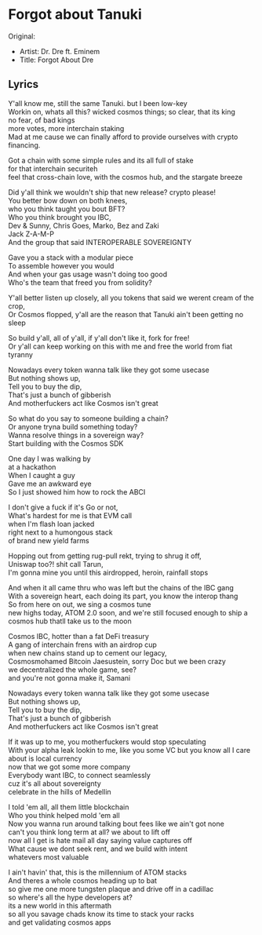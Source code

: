# Forgot about Tanuki 

Original: 
- Artist: Dr. Dre ft. Eminem
- Title: Forgot About Dre

## Lyrics

Y'all know me, still the same Tanuki. but I been low-key  
Workin on, whats all this? wicked cosmos things; so clear, that its king  
no fear, of bad kings  
more votes, more interchain staking  
Mad at me cause we can finally afford to provide ourselves with crypto financing.  
  
Got a chain with some simple rules and its all full of stake  
for that interchain securiteh  
feel that cross-chain love, with the cosmos hub, and the stargate breeze  
  
Did y'all think we wouldn't ship that new release? crypto please!  
You better bow down on both knees,   
who you think taught you bout BFT?  
Who you think brought you IBC,  
Dev & Sunny, Chris Goes, Marko, Bez and Zaki  
Jack Z-A-M-P  
And the group that said INTEROPERABLE SOVEREIGNTY  
  
Gave you a stack with a modular piece  
To assemble however you would  
And when your gas usage wasn't doing too good  
Who's the team that freed you from solidity?  
  
Y'all better listen up closely, all you tokens that said we werent cream of the crop,  
Or Cosmos flopped, y'all are the reason that Tanuki ain't been getting no sleep  
  
So build y'all, all of y'all, if y'all don't like it, fork for free!  
Or y'all can keep working on this with me and free the world from fiat tyranny  
  
Nowadays every token wanna talk like they got some usecase  
But nothing shows up,   
Tell you to buy the dip,  
That's just a bunch of gibberish  
And motherfuckers act like Cosmos isn't great  
  
So what do you say to someone building a chain?  
Or anyone tryna build something today?  
Wanna resolve things in a sovereign way?  
Start building with the Cosmos SDK  
  
One day I was walking by  
at a hackathon  
When I caught a guy  
Gave me an awkward eye  
So I just showed him how to rock the ABCI  
  
I don't give a fuck if it's Go or not,  
What's hardest for me is that EVM call  
when I'm flash loan jacked  
right next to a humongous stack   
of brand new yield farms  
  
Hopping out from getting rug-pull rekt, trying to shrug it off,  
Uniswap too?! shit call Tarun,  
I'm gonna mine you until this airdropped, heroin, rainfall stops  
  
And when it all came thru who was left but the chains of the IBC gang  
With a sovereign heart, each doing its part, you know the interop thang  
So from here on out, we sing a cosmos tune  
new highs today, ATOM 2.0 soon,
and we're still focused enough to ship a cosmos hub thatll take us to the moon  
  
Cosmos IBC, hotter than a fat DeFi treasury  
A gang of interchain frens with an airdrop cup  
when new chains stand up to cement our legacy,  
Cosmosmohamed Bitcoin Jaesustein, sorry Doc but we been crazy  
we decentralized the whole game, see?   
and you're not gonna make it, Samani
  
Nowadays every token wanna talk like they got some usecase  
But nothing shows up,   
Tell you to buy the dip,  
That's just a bunch of gibberish  
And motherfuckers act like Cosmos isn't great  
  
If it was up to me, you motherfuckers would stop speculating  
With your alpha leak lookin to me, like you some VC
but you know all I care about is local currency  
now that we got some more company  
Everybody want IBC, to connect seamlessly  
cuz it's all about sovereignty  
celebrate in the hills of Medellin
  
I told 'em all, all them little blockchain  
Who you think helped mold 'em all  
Now you wanna run around talking bout fees like we ain't got none  
can't you think long term at all? we about to lift off  
now all I get is hate mail all day saying value captures off  
What cause we dont seek rent, and we build with intent  
whatevers most valuable  
  
  
I ain't havin' that, this is the millennium of ATOM stacks  
And theres a whole cosmos heading up to bat  
so give me one more tungsten plaque and drive off in a cadillac  
so where's all the hype developers at?  
its a new world in this aftermath  
so all you savage chads know its time to stack your racks  
and get validating cosmos apps  
